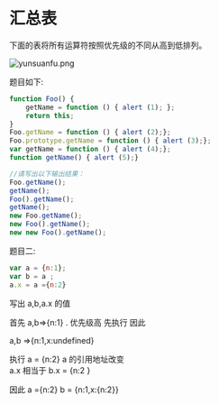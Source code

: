 # 汇总表

下面的表将所有运算符按照优先级的不同从高到低排列。

![yunsuanfu.png](https://img-blog.csdn.net/20180522220812106)

题目如下:

```js
function Foo() {
    getName = function () { alert (1); };
    return this;
}
Foo.getName = function () { alert (2);};
Foo.prototype.getName = function () { alert (3);};
var getName = function () { alert (4);};
function getName() { alert (5);}

//请写出以下输出结果：
Foo.getName();
getName();
Foo().getName();
getName();
new Foo.getName();
new Foo().getName();
new new Foo().getName();
```

题目二:

```js
var a = {n:1};
var b = a ;
a.x = a ={n:2}
```

写出 a,b,a.x 的值

首先 a,b=>{n:1}
. 优先级高 先执行 因此 

a,b =>{n:1,x:undefined}

执行 a = {n:2} a 的引用地址改变  
a.x 相当于 b.x = {n:2 }

因此 a ={n:2} b = {n:1,x:{n:2}}
